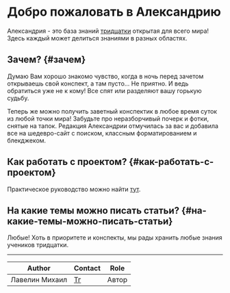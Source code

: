 # Добро пожаловать в Александрию

Александрия - это база знаний [тридцатки](https://school30.spb.ru/) открытая для всего мира! Здесь каждый может делиться знаниями в разных областях.

## Зачем? {#зачем}

Думаю Вам хорошо знакомо чувство, когда в ночь перед зачетом открываешь свой конспект, а там пусто... Не приятно. И ведь обратиться уже не к кому! Все спят или разделяют вашу горькую судьбу.

Теперь же можно получить заветный конспектик в любое время суток из любой точки мира! Забудьте про неразборчивый почерк и фотки, снятые на тапок. Редакция Александрии отмучилась за вас и добавила все на шедевро-сайт с поиском, классным форматированием и блекджеком.

## Как работать с проектом? {#как-работать-с-проектом}

Практическое руководство можно найти [тут](./faq/index.md).

## На какие темы можно писать статьи? {#на-какие-темы-можно-писать-статьи}

Любые!
Хоть в приоритете и конспекты, мы рады хранить любые знания учеников тридцатки.

---
| Author         | Contact                       | Role  |
|----------------|-------------------------------|-------|
| Лавелин Михаил | [Тг](https://t.me/mikhaillav) | Автор |
